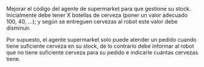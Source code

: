 Mejorar el código del agente de supermarket para que gestione su stock. Inicialmente debe tener X botellas de cerveza (poner un valor adecuado 100, 40, ...); y según se entreguen cervezas al robot este valor debe disminuir.

Por supuesto, el agente supermarket solo puede atender un pedido cuando tiene suficiente cerveza en su stock, de lo contrario debe informar al robot que no tiene suficiente cerveza para su pedido e indicarle cuántas cervezas tiene.